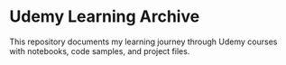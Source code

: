 # Udemy Learning Archive

This repository documents my learning journey through Udemy courses with notebooks, code samples, and project files.